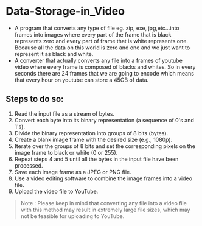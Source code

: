 # Data-Storage-in_Video

- A program that converts any type of file eg. zip, exe, jpg,etc...into frames into images where every part of the frame that is black represents zero and every part of frame that is white represents one. Because all the data on this world is zero and one and we just want to represent it as black and white.
- A converter that actually converts any file into a frames of youtube video where every frame is composed of blacks and whites. So in every seconds there are 24 frames that we are going to encode which means that every hour on youtube can store a 45GB of data.

## Steps to do so:

1. Read the input file as a stream of bytes.
2. Convert each byte into its binary representation (a sequence of 0's and 1's).
3. Divide the binary representation into groups of 8 bits (bytes).
4. Create a blank image frame with the desired size (e.g., 1080p).
5. Iterate over the groups of 8 bits and set the corresponding pixels on the image frame to black or white (0 or 255).
6. Repeat steps 4 and 5 until all the bytes in the input file have been processed.
7. Save each image frame as a JPEG or PNG file.
8. Use a video editing software to combine the image frames into a video file.
9. Upload the video file to YouTube.

> Note : Please keep in mind that converting any file into a video file with this method may result in extremely large file sizes, which may not be feasible for uploading to YouTube.
>
